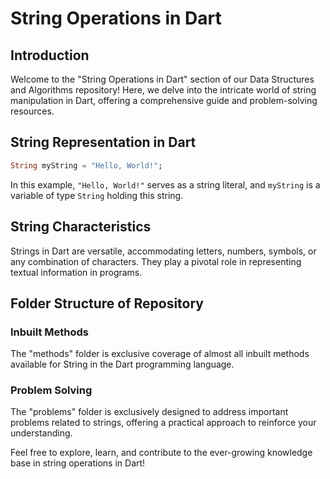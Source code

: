 # String Operations in Dart

## Introduction

Welcome to the "String Operations in Dart" section of our Data Structures and Algorithms repository! Here, we delve into the intricate world of string manipulation in Dart, offering a comprehensive guide and problem-solving resources.

## String Representation in Dart

```dart
String myString = "Hello, World!";
```

In this example, `"Hello, World!"` serves as a string literal, and `myString` is a variable of type `String` holding this string.

## String Characteristics

Strings in Dart are versatile, accommodating letters, numbers, symbols, or any combination of characters. They play a pivotal role in representing textual information in programs.


## Folder Structure of Repository

### Inbuilt Methods

The "methods" folder is exclusive coverage of almost all inbuilt methods available for String in the Dart programming language.

### Problem Solving

The "problems" folder is exclusively designed to address important problems related to strings, offering a practical approach to reinforce your understanding.

Feel free to explore, learn, and contribute to the ever-growing knowledge base in string operations in Dart!
